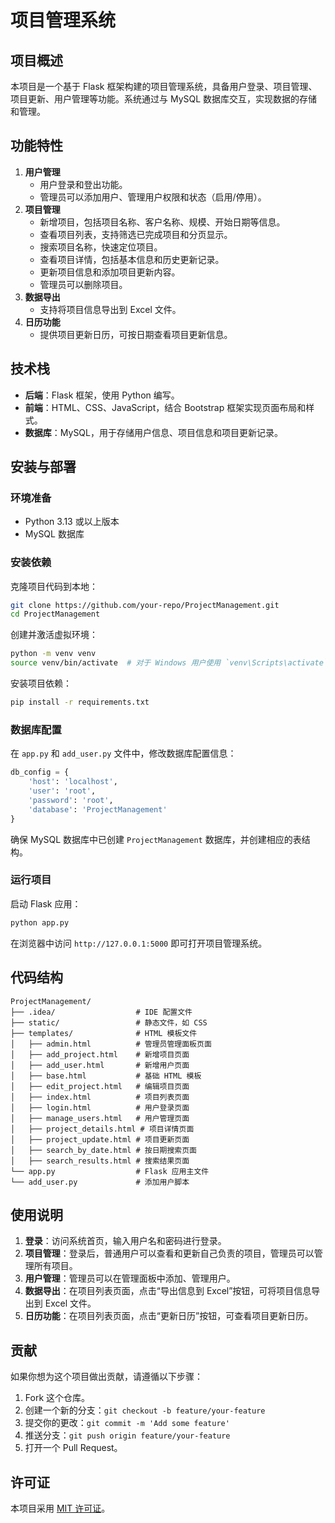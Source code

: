 # 项目管理系统

## 项目概述
本项目是一个基于 Flask 框架构建的项目管理系统，具备用户登录、项目管理、项目更新、用户管理等功能。系统通过与 MySQL 数据库交互，实现数据的存储和管理。

## 功能特性
1. **用户管理**
    - 用户登录和登出功能。
    - 管理员可以添加用户、管理用户权限和状态（启用/停用）。
2. **项目管理**
    - 新增项目，包括项目名称、客户名称、规模、开始日期等信息。
    - 查看项目列表，支持筛选已完成项目和分页显示。
    - 搜索项目名称，快速定位项目。
    - 查看项目详情，包括基本信息和历史更新记录。
    - 更新项目信息和添加项目更新内容。
    - 管理员可以删除项目。
3. **数据导出**
    - 支持将项目信息导出到 Excel 文件。
4. **日历功能**
    - 提供项目更新日历，可按日期查看项目更新信息。

## 技术栈
- **后端**：Flask 框架，使用 Python 编写。
- **前端**：HTML、CSS、JavaScript，结合 Bootstrap 框架实现页面布局和样式。
- **数据库**：MySQL，用于存储用户信息、项目信息和项目更新记录。

## 安装与部署

### 环境准备
- Python 3.13 或以上版本
- MySQL 数据库

### 安装依赖
克隆项目代码到本地：
```bash
git clone https://github.com/your-repo/ProjectManagement.git
cd ProjectManagement
```
创建并激活虚拟环境：
```bash
python -m venv venv
source venv/bin/activate  # 对于 Windows 用户使用 `venv\Scripts\activate`
```
安装项目依赖：
```bash
pip install -r requirements.txt
```

### 数据库配置
在 `app.py` 和 `add_user.py` 文件中，修改数据库配置信息：
```python
db_config = {
    'host': 'localhost',
    'user': 'root',
    'password': 'root',
    'database': 'ProjectManagement'
}
```
确保 MySQL 数据库中已创建 `ProjectManagement` 数据库，并创建相应的表结构。

### 运行项目
启动 Flask 应用：
```bash
python app.py
```
在浏览器中访问 `http://127.0.0.1:5000` 即可打开项目管理系统。

## 代码结构
```
ProjectManagement/
├── .idea/                  # IDE 配置文件
├── static/                 # 静态文件，如 CSS
├── templates/              # HTML 模板文件
│   ├── admin.html          # 管理员管理面板页面
│   ├── add_project.html    # 新增项目页面
│   ├── add_user.html       # 新增用户页面
│   ├── base.html           # 基础 HTML 模板
│   ├── edit_project.html   # 编辑项目页面
│   ├── index.html          # 项目列表页面
│   ├── login.html          # 用户登录页面
│   ├── manage_users.html   # 用户管理页面
│   ├── project_details.html # 项目详情页面
│   ├── project_update.html # 项目更新页面
│   ├── search_by_date.html # 按日期搜索页面
│   ├── search_results.html # 搜索结果页面
└── app.py                  # Flask 应用主文件
└── add_user.py             # 添加用户脚本
```

## 使用说明
1. **登录**：访问系统首页，输入用户名和密码进行登录。
2. **项目管理**：登录后，普通用户可以查看和更新自己负责的项目，管理员可以管理所有项目。
3. **用户管理**：管理员可以在管理面板中添加、管理用户。
4. **数据导出**：在项目列表页面，点击“导出信息到 Excel”按钮，可将项目信息导出到 Excel 文件。
5. **日历功能**：在项目列表页面，点击“更新日历”按钮，可查看项目更新日历。

## 贡献
如果你想为这个项目做出贡献，请遵循以下步骤：
1. Fork 这个仓库。
2. 创建一个新的分支：`git checkout -b feature/your-feature`
3. 提交你的更改：`git commit -m 'Add some feature'`
4. 推送分支：`git push origin feature/your-feature`
5. 打开一个 Pull Request。

## 许可证
本项目采用 [MIT 许可证](LICENSE)。
